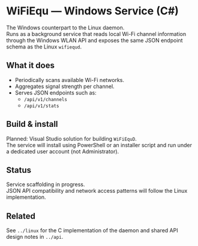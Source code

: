 # WiFiEqu — Windows Service (C#)

The Windows counterpart to the Linux daemon.  
Runs as a background service that reads local Wi-Fi channel information through the Windows WLAN API and exposes the same JSON endpoint schema as the Linux `wifiequd`.

## What it does
- Periodically scans available Wi-Fi networks.
- Aggregates signal strength per channel.
- Serves JSON endpoints such as:
  - `/api/v1/channels`
  - `/api/v1/stats`

## Build & install
Planned: Visual Studio solution for building `WiFiEquD`.  
The service will install using PowerShell or an installer script and run under a dedicated user account (not Administrator).

## Status
Service scaffolding in progress.  
JSON API compatibility and network access patterns will follow the Linux implementation.

## Related
See `../linux` for the C implementation of the daemon and shared API design notes in `../api`.
